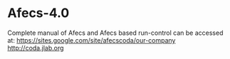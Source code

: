 # Afecs-4.0
Complete manual of Afecs and Afecs based run-control can be accessed at:
https://sites.google.com/site/afecscoda/our-company
http://coda.jlab.org



